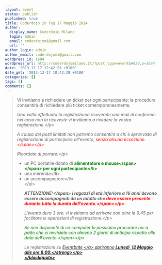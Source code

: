 ```yaml
---
layout: event
status: publish
published: true
title: Coderdojo in Tag 17 Maggio 2014
author:
  display_name: CoderDojo Milano
  login: admin
  email: coderdojomi@gmail.com
  url: ''
author_login: admin
author_email: coderdojomi@gmail.com
wordpress_id: 1694
wordpress_url: http://coderdojomilano.it/?post_type=event&#038;p=1694
date: '2013-12-17 12:42:28 +0100'
date_gmt: '2013-12-17 10:42:28 +0100'
categories: []
tags: []
comments: []
---
```

<blockquote>Vi invitiamo a richiedere&nbsp;un ticket per ogni partecipante: la procedura consentir&agrave; di richiedere pi&ugrave; ticket contemporaneamente.</p>
<p style="font-style: italic;">Una volta effettuata la registrazione riceverete una mail di conferma: nel caso non la riceveste vi invitiamo a rivedere la vostra registrazione.<&#47;p></p>
<p style="font-style: italic;">A causa dei posti limitati non potremo consentire a chi &egrave; sprovvisto di registrazione di partecipare all'evento,&nbsp;<span style="color: #ff0000;">senza alcuna eccezione.<&#47;span><&#47;p></p>
<p style="font-style: italic;">Ricordate di portare:<&#47;p></p>
<ul>
<li>un PC portatile dotato di&nbsp;<span style="font-weight: bold;"><span style="color: #008000;">alimentatore e mouse<&#47;span><&#47;span>&nbsp;per ogni partecipante<&#47;li>
<li>una merenda<&#47;li>
<li>un accompagnatore<&#47;li><br />
<&#47;ul></p>
<p style="font-style: italic;"><span style="font-weight: bold;">ATTENZIONE:<&#47;span>&nbsp;i ragazzi di et&agrave; inferiore a 16 anni devono essere accompagnati da un adulto che<span style="color: #ff0000;">&nbsp;deve essere presente durante tutta la durata dell'evento.<&#47;span><&#47;p></p>
<p style="font-style: italic;">L'evento dura 3 ore: vi invitiamo ad arrivare non oltre le 9.45 per facilitare le operazioni di registrazione.<&#47;p></p>
<p style="font-style: italic;"><span style="color: #008000;">Se non disponete di un computer lo possiamo procurare noi a patto che ci avvisiate con&nbsp;almeno 2 giorni di anticipo rispetto alla data dell'evento.<&#47;span><&#47;p></p>
<p style="font-style: italic;">Le registrazioni su&nbsp;<a href="http:&#47;&#47;www.eventbrite.it&#47;e&#47;biglietti-coderdojo-milano-tag-17-maggio-2014-11531560207" target="_blank">Eventbrite&nbsp;<&#47;a>&nbsp;apriranno <strong>Lunedi &nbsp;12&nbsp;Maggio alle ore 8.00.<&#47;strong><&#47;p><br />
<&#47;blockquote></p>
